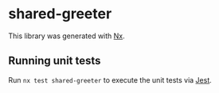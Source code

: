 # shared-greeter

This library was generated with [Nx](https://nx.dev).

## Running unit tests

Run `nx test shared-greeter` to execute the unit tests via [Jest](https://jestjs.io).
